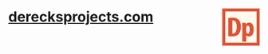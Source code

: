 # [derecksprojects.com](https://www.derecksprojects.com) <img src="./images/logo/256-20240628_beige-tufte_derecksprojects-logo.png" width="75" align="right">
